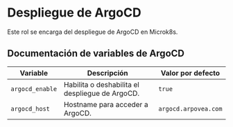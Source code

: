# Despliegue de ArgoCD

Este rol se encarga del despliegue de ArgoCD en Microk8s.

## Documentación de variables de ArgoCD

| Variable        | Descripción                                                    | Valor por defecto       |
|-----------------|----------------------------------------------------------------|-------------------------|
| `argocd_enable` | Habilita o deshabilita el despliegue de ArgoCD.               | `true`                 |
| `argocd_host`   | Hostname para acceder a ArgoCD.                                | `argocd.arpovea.com`    |
